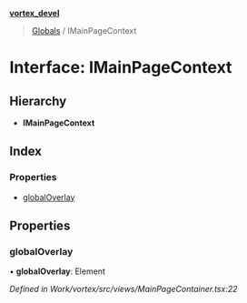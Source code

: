 **[vortex_devel](../README.md)**

> [Globals](../globals.md) / IMainPageContext

# Interface: IMainPageContext

## Hierarchy

* **IMainPageContext**

## Index

### Properties

* [globalOverlay](imainpagecontext.md#globaloverlay)

## Properties

### globalOverlay

•  **globalOverlay**: Element

*Defined in Work/vortex/src/views/MainPageContainer.tsx:22*
